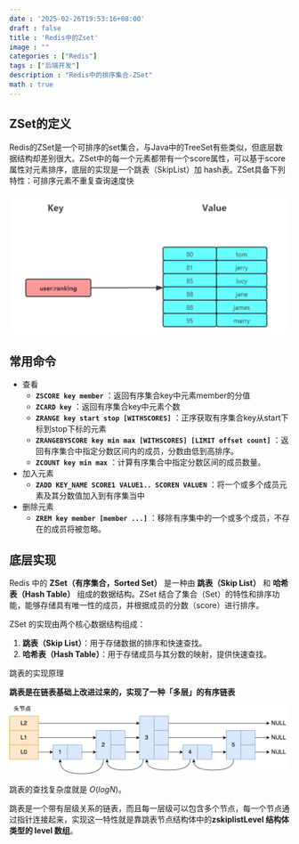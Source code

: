 ```yaml
---
date : '2025-02-26T19:53:16+08:00'
draft : false
title : 'Redis中的Zset'
image : ""
categories : ["Redis"]
tags : ["后端开发"]
description : "Redis中的排序集合-ZSet"
math : true
---
```


## ZSet的定义

Redis的ZSet是一个可排序的set集合，与Java中的TreeSet有些类似，但底层数据结构却差别很大。ZSet中的每一个元素都带有一个score属性，可以基于score属性对元素排序，底层的实现是一个跳表（SkipList）加 hash表。ZSet具备下列特性：可排序元素不重复查询速度快

![ZSet](zset.png)

## 常用命令

- 查看
  - **`ZSCORE key member`** ：返回有序集合key中元素member的分值
  - **`ZCARD key`**  ：返回有序集合key中元素个数
  - **`ZRANGE key start stop [WITHSCORES]`** ：正序获取有序集合key从start下标到stop下标的元素
  - **`ZRANGEBYSCORE key min max [WITHSCORES] [LIMIT offset count]`** ：返回有序集合中指定分数区间内的成员，分数由低到高排序。
  - **`ZCOUNT key min max`** ：计算有序集合中指定分数区间的成员数量。
- 加入元素
  - **`ZADD KEY_NAME SCORE1 VALUE1.. SCOREN VALUEN`** ：将一个或多个成员元素及其分数值加入到有序集当中
- 删除元素
  - **`ZREM key member [member ...]`** ：移除有序集中的一个或多个成员，不存在的成员将被忽略。

## 底层实现

Redis 中的 **ZSet（有序集合，Sorted Set）** 是一种由 **跳表（Skip List）** 和 **哈希表（Hash Table）** 组成的数据结构。ZSet 结合了集合（Set）的特性和排序功能，能够存储具有唯一性的成员，并根据成员的分数（score）进行排序。

ZSet 的实现由两个核心数据结构组成：

1. **跳表（Skip List）**：用于存储数据的排序和快速查找。
2. **哈希表（Hash Table）**：用于存储成员与其分数的映射，提供快速查找。

跳表的实现原理

**跳表是在链表基础上改进过来的，实现了一种「多层」的有序链表**

![跳表原理](1719804939236-89f12a47-b851-4d06-a5f3-399e1119db57.png)

跳表的查找复杂度就是 $O(logN)$。

跳表是一个带有层级关系的链表，而且每一层级可以包含多个节点，每一个节点通过指针连接起来，实现这一特性就是靠跳表节点结构体中的**zskiplistLevel 结构体类型的 level 数组**。